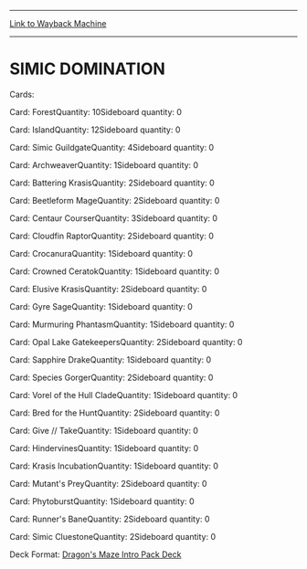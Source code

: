 
---
[Link to Wayback Machine](https://web.archive.org/web/20141012032224/http://magic.wizards.com/en/articles/decks/simic-domination-2014-02-26)

[_metadata_:generator]:- "Drupal 7 (http://drupal.org)"
[_metadata_:node]:- "155251"
[_metadata_:publish_date]:- "2014-02-26"
[_metadata_:source]:- "div-main"
[_metadata_:title]:- "SIMIC DOMINATION"
[_metadata_:wayback_capture_timestamp]:- "2014-10-12 03:22:24"
[_metadata_:wayback_raw_url]:- "https://web.archive.org/web/20141012032224id_/http://magic.wizards.com/en/articles/decks/simic-domination-2014-02-26"
[_metadata_:wayback_url]:- "http://magic.wizards.com/en/articles/decks/simic-domination-2014-02-26"
---





SIMIC DOMINATION
================


 







Cards: 

Card: ForestQuantity: 10Sideboard quantity: 0 



Card: IslandQuantity: 12Sideboard quantity: 0 



Card: Simic GuildgateQuantity: 4Sideboard quantity: 0 



Card: ArchweaverQuantity: 1Sideboard quantity: 0 



Card: Battering KrasisQuantity: 2Sideboard quantity: 0 



Card: Beetleform MageQuantity: 2Sideboard quantity: 0 



Card: Centaur CourserQuantity: 3Sideboard quantity: 0 



Card: Cloudfin RaptorQuantity: 2Sideboard quantity: 0 



Card: CrocanuraQuantity: 1Sideboard quantity: 0 



Card: Crowned CeratokQuantity: 1Sideboard quantity: 0 



Card: Elusive KrasisQuantity: 2Sideboard quantity: 0 



Card: Gyre SageQuantity: 1Sideboard quantity: 0 



Card: Murmuring PhantasmQuantity: 1Sideboard quantity: 0 



Card: Opal Lake GatekeepersQuantity: 2Sideboard quantity: 0 



Card: Sapphire DrakeQuantity: 1Sideboard quantity: 0 



Card: Species GorgerQuantity: 2Sideboard quantity: 0 



Card: Vorel of the Hull CladeQuantity: 1Sideboard quantity: 0 



Card: Bred for the HuntQuantity: 2Sideboard quantity: 0 



Card: Give // TakeQuantity: 1Sideboard quantity: 0 



Card: HindervinesQuantity: 1Sideboard quantity: 0 



Card: Krasis IncubationQuantity: 1Sideboard quantity: 0 



Card: Mutant's PreyQuantity: 2Sideboard quantity: 0 



Card: PhytoburstQuantity: 1Sideboard quantity: 0 



Card: Runner's BaneQuantity: 2Sideboard quantity: 0 



Card: Simic CluestoneQuantity: 2Sideboard quantity: 0 

Deck Format: [Dragon's Maze Intro Pack Deck](/en/deck-format/dragons-maze-intro-pack-deck)


 

 
  

  







